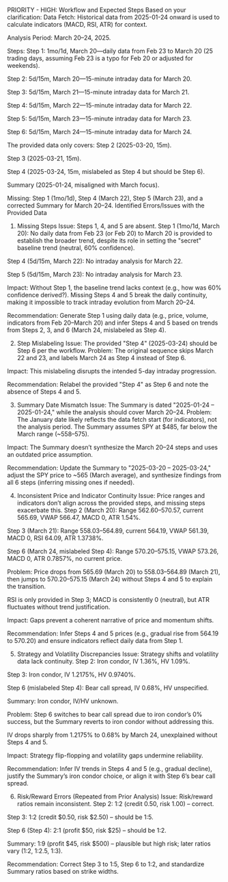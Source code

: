 PRIORITY - HIGH:
Workflow and Expected Steps
Based on your clarification:
Data Fetch: Historical data from 2025-01-24 onward is used to calculate indicators (MACD, RSI, ATR) for context.

Analysis Period: March 20–24, 2025.

Steps:
Step 1: 1mo/1d, March 20—daily data from Feb 23 to March 20 (25 trading days, assuming Feb 23 is a typo for Feb 20 or adjusted for weekends).

Step 2: 5d/15m, March 20—15-minute intraday data for March 20.

Step 3: 5d/15m, March 21—15-minute intraday data for March 21.

Step 4: 5d/15m, March 22—15-minute intraday data for March 22.

Step 5: 5d/15m, March 23—15-minute intraday data for March 23.

Step 6: 5d/15m, March 24—15-minute intraday data for March 24.

The provided data only covers:
Step 2 (2025-03-20, 15m).

Step 3 (2025-03-21, 15m).

Step 4 (2025-03-24, 15m, mislabeled as Step 4 but should be Step 6).

Summary (2025-01-24, misaligned with March focus).

Missing: Step 1 (1mo/1d), Step 4 (March 22), Step 5 (March 23), and a corrected Summary for March 20–24.
Identified Errors/Issues with the Provided Data

1. Missing Steps
   Issue: Steps 1, 4, and 5 are absent.
   Step 1 (1mo/1d, March 20): No daily data from Feb 23 (or Feb 20) to March 20 is provided to establish the broader trend, despite its role in setting the "secret" baseline trend (neutral, 60% confidence).

Step 4 (5d/15m, March 22): No intraday analysis for March 22.

Step 5 (5d/15m, March 23): No intraday analysis for March 23.

Impact: Without Step 1, the baseline trend lacks context (e.g., how was 60% confidence derived?). Missing Steps 4 and 5 break the daily continuity, making it impossible to track intraday evolution from March 20–24.

Recommendation: Generate Step 1 using daily data (e.g., price, volume, indicators from Feb 20–March 20) and infer Steps 4 and 5 based on trends from Steps 2, 3, and 6 (March 24, mislabeled as Step 4).

2. Step Mislabeling
   Issue: The provided "Step 4" (2025-03-24) should be Step 6 per the workflow.
   Problem: The original sequence skips March 22 and 23, and labels March 24 as Step 4 instead of Step 6.

Impact: This mislabeling disrupts the intended 5-day intraday progression.

Recommendation: Relabel the provided "Step 4" as Step 6 and note the absence of Steps 4 and 5.

3. Summary Date Mismatch
   Issue: The Summary is dated "2025-01-24 – 2025-01-24," while the analysis should cover March 20–24.
   Problem: The January date likely reflects the data fetch start (for indicators), not the analysis period. The Summary assumes SPY at $485, far below the March range (~558–575).

Impact: The Summary doesn’t synthesize the March 20–24 steps and uses an outdated price assumption.

Recommendation: Update the Summary to "2025-03-20 – 2025-03-24," adjust the SPY price to ~565 (March average), and synthesize findings from all 6 steps (inferring missing ones if needed).

4. Inconsistent Price and Indicator Continuity
   Issue: Price ranges and indicators don’t align across the provided steps, and missing steps exacerbate this.
   Step 2 (March 20): Range 562.60–570.57, current 565.69, VWAP 566.47, MACD 0, ATR 1.54%.

Step 3 (March 21): Range 558.03–564.89, current 564.19, VWAP 561.39, MACD 0, RSI 64.09, ATR 1.3738%.

Step 6 (March 24, mislabeled Step 4): Range 570.20–575.15, VWAP 573.26, MACD 0, ATR 0.7857%, no current price.

Problem:
Price drops from 565.69 (March 20) to 558.03–564.89 (March 21), then jumps to 570.20–575.15 (March 24) without Steps 4 and 5 to explain the transition.

RSI is only provided in Step 3; MACD is consistently 0 (neutral), but ATR fluctuates without trend justification.

Impact: Gaps prevent a coherent narrative of price and momentum shifts.

Recommendation: Infer Steps 4 and 5 prices (e.g., gradual rise from 564.19 to 570.20) and ensure indicators reflect daily data from Step 1.

5. Strategy and Volatility Discrepancies
   Issue: Strategy shifts and volatility data lack continuity.
   Step 2: Iron condor, IV 1.36%, HV 1.09%.

Step 3: Iron condor, IV 1.2175%, HV 0.9740%.

Step 6 (mislabeled Step 4): Bear call spread, IV 0.68%, HV unspecified.

Summary: Iron condor, IV/HV unknown.

Problem:
Step 6 switches to bear call spread due to iron condor’s 0% success, but the Summary reverts to iron condor without addressing this.

IV drops sharply from 1.2175% to 0.68% by March 24, unexplained without Steps 4 and 5.

Impact: Strategy flip-flopping and volatility gaps undermine reliability.

Recommendation: Infer IV trends in Steps 4 and 5 (e.g., gradual decline), justify the Summary’s iron condor choice, or align it with Step 6’s bear call spread.

6. Risk/Reward Errors (Repeated from Prior Analysis)
   Issue: Risk/reward ratios remain inconsistent.
   Step 2: 1:2 (credit 0.50, risk 1.00) – correct.

Step 3: 1:2 (credit $0.50, risk $2.50) – should be 1:5.

Step 6 (Step 4): 2:1 (profit $50, risk $25) – should be 1:2.

Summary: 1:9 (profit $45, risk $500) – plausible but high risk; later ratios vary (1:2, 1:2.5, 1:3).

Recommendation: Correct Step 3 to 1:5, Step 6 to 1:2, and standardize Summary ratios based on strike widths.
